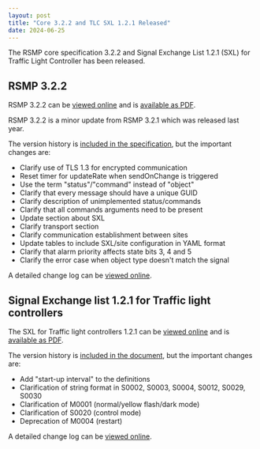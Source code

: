 ```yaml
---
layout: post
title: "Core 3.2.2 and TLC SXL 1.2.1 Released"
date: 2024-06-25
---
```


The RSMP core specification 3.2.2 and Signal Exchange List 1.2.1 (SXL) for Traffic Light Controller has been released.

## RSMP 3.2.2
RSMP 3.2.2 can be [viewed online](https://rsmp-nordic.github.io/rsmp_core/3.2.2/)
and is [available as PDF](https://github.com/rsmp-nordic/rsmp_core/releases/download/v3.2.2/rsmp-spec-3.2.2.pdf).

RSMP 3.2.2 is a minor update from RSMP 3.2.1 which was released last year.

The version history is [included in the specification](https://rsmp-nordic.github.io/rsmp_core/3.2.2/changelog.html),
but the important changes are:

- Clarify use of TLS 1.3 for encrypted communication
- Reset timer for updateRate when sendOnChange is triggered
- Use the term "status"/"command" instead of "object"
- Clarify that every message should have a unique GUID
- Clarify description of unimplemented status/commands
- Clarify that all commands arguments need to be present
- Update section about SXL
- Clarify transport section
- Clarify communication establishment between sites
- Update tables to include SXL/site configuration in YAML format
- Clarify that alarm priority affects state bits 3, 4 and 5
- Clarify the error case when object type doesn't match the signal

A detailed change log can be [viewed online](https://github.com/rsmp-nordic/rsmp_core/compare/v3.2.1...v3.2.2).

## Signal Exchange list 1.2.1 for Traffic light controllers

The SXL for Traffic light controllers 1.2.1 can be [viewed online](https://rsmp-nordic.github.io/rsmp_sxl_traffic_lights/1.2.1/)
and is [available as PDF](https://github.com/rsmp-nordic/rsmp_sxl_traffic_lights/releases/download/v1.2.1/sxl-tlc-1.2.1.pdf).

The version history is [included in the document](https://rsmp-nordic.github.io/rsmp_sxl_traffic_lights/1.2.1/changelog.html),
but the important changes are:

- Add "start-up interval" to the definitions
- Clarification of string format in S0002, S0003, S0004, S0012, S0029, S0030
- Clarification of M0001 (normal/yellow flash/dark mode)
- Clarification of S0020 (control mode)
- Deprecation of M0004 (restart)

A detailed change log can be [viewed online](https://github.com/rsmp-nordic/rsmp_sxl_traffic_lights/compare/v1.2...v1.2.1).
